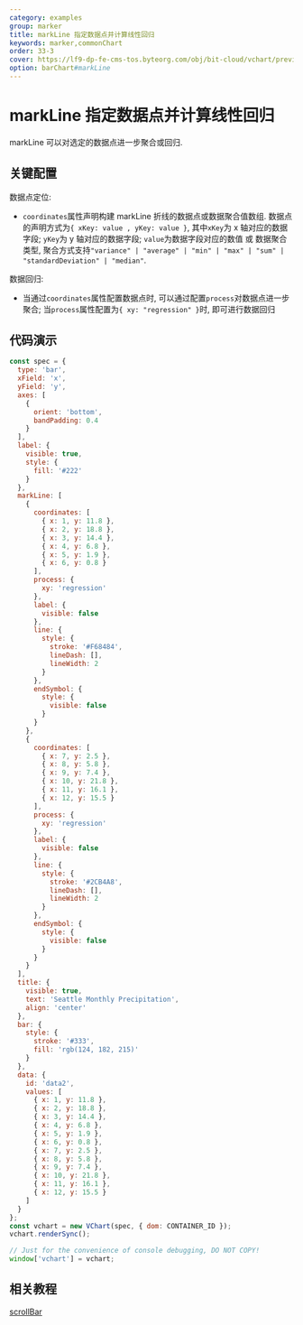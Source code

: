 ```yaml
---
category: examples
group: marker
title: markLine 指定数据点并计算线性回归
keywords: marker,commonChart
order: 33-3
cover: https://lf9-dp-fe-cms-tos.byteorg.com/obj/bit-cloud/vchart/preview/marker/mark-line-part-regression.png
option: barChart#markLine
---
```


# markLine 指定数据点并计算线性回归

markLine 可以对选定的数据点进一步聚合或回归.

## 关键配置

数据点定位:

- `coordinates`属性声明构建 markLine 折线的数据点或数据聚合值数组.
  数据点的声明方式为`{ xKey: value , yKey: value }`, 其中`xKey`为 x 轴对应的数据字段; `yKey`为 y 轴对应的数据字段; `value`为数据字段对应的数值 或 数据聚合类型, 聚合方式支持`"variance" | "average" | "min" | "max" | "sum" | "standardDeviation" | "median"`.

数据回归:

- 当通过`coordinates`属性配置数据点时, 可以通过配置`process`对数据点进一步聚合; 当`process`属性配置为`{ xy: "regression" }`时, 即可进行数据回归

## 代码演示

```javascript livedemo
const spec = {
  type: 'bar',
  xField: 'x',
  yField: 'y',
  axes: [
    {
      orient: 'bottom',
      bandPadding: 0.4
    }
  ],
  label: {
    visible: true,
    style: {
      fill: '#222'
    }
  },
  markLine: [
    {
      coordinates: [
        { x: 1, y: 11.8 },
        { x: 2, y: 18.8 },
        { x: 3, y: 14.4 },
        { x: 4, y: 6.8 },
        { x: 5, y: 1.9 },
        { x: 6, y: 0.8 }
      ],
      process: {
        xy: 'regression'
      },
      label: {
        visible: false
      },
      line: {
        style: {
          stroke: '#F68484',
          lineDash: [],
          lineWidth: 2
        }
      },
      endSymbol: {
        style: {
          visible: false
        }
      }
    },
    {
      coordinates: [
        { x: 7, y: 2.5 },
        { x: 8, y: 5.8 },
        { x: 9, y: 7.4 },
        { x: 10, y: 21.8 },
        { x: 11, y: 16.1 },
        { x: 12, y: 15.5 }
      ],
      process: {
        xy: 'regression'
      },
      label: {
        visible: false
      },
      line: {
        style: {
          stroke: '#2CB4A8',
          lineDash: [],
          lineWidth: 2
        }
      },
      endSymbol: {
        style: {
          visible: false
        }
      }
    }
  ],
  title: {
    visible: true,
    text: 'Seattle Monthly Precipitation',
    align: 'center'
  },
  bar: {
    style: {
      stroke: '#333',
      fill: 'rgb(124, 182, 215)'
    }
  },
  data: {
    id: 'data2',
    values: [
      { x: 1, y: 11.8 },
      { x: 2, y: 18.8 },
      { x: 3, y: 14.4 },
      { x: 4, y: 6.8 },
      { x: 5, y: 1.9 },
      { x: 6, y: 0.8 },
      { x: 7, y: 2.5 },
      { x: 8, y: 5.8 },
      { x: 9, y: 7.4 },
      { x: 10, y: 21.8 },
      { x: 11, y: 16.1 },
      { x: 12, y: 15.5 }
    ]
  }
};
const vchart = new VChart(spec, { dom: CONTAINER_ID });
vchart.renderSync();

// Just for the convenience of console debugging, DO NOT COPY!
window['vchart'] = vchart;
```

## 相关教程

[scrollBar](link)
